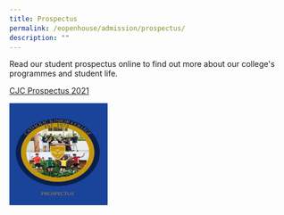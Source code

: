 ```yaml
---
title: Prospectus
permalink: /eopenhouse/admission/prospectus/
description: ""
---
```

Read our student prospectus online to find out more about our college's programmes and student life.

[CJC Prospectus 2021](https://go.gov.sg/prospectus-2021)

<img style="width:35%" src="/images/cover%20for%20prospectus%202020.jpg">